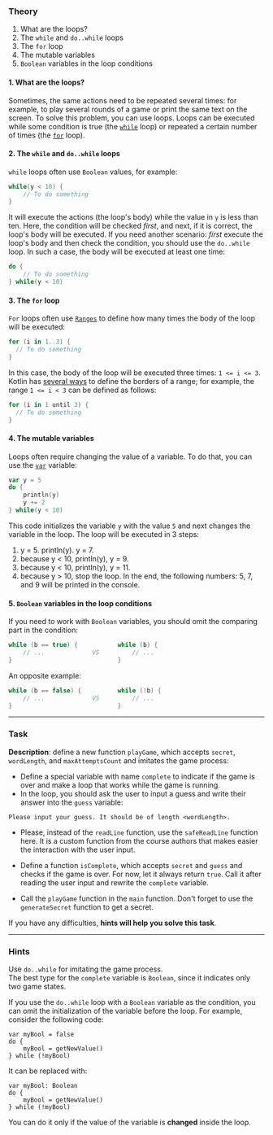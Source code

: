 ### Theory

1. What are the loops?
2. The `while` and `do..while` loops
3. The `for` loop
4. The mutable variables
5. `Boolean` variables in the loop conditions

#### 1. What are the loops?

Sometimes, the same actions need to be repeated several times: 
for example, to play several rounds of a game or print the same text on the screen.
To solve this problem, you can use loops.
Loops can be executed while some condition is true (the [`while`](https://kotlinlang.org/docs/basic-syntax.html#while-loop) loop) 
or repeated a certain number of times (the [`for`](https://kotlinlang.org/docs/control-flow.html#for-loops) loop).

#### 2. The `while` and `do..while` loops

`while` loops often use `Boolean` values, for example:
```kotlin
while(y < 10) {
    // To do something
}
```
It will execute the actions (the loop's body) while the value in `y` is less than ten.
Here, the condition will be checked _first_, and next, if it is correct, 
the loop's body will be executed.
If you need another scenario: _first_ execute the loop's body and then check the condition,
you should use the `do..while` loop. In such a case, the body will be executed at least one time:
```kotlin
do {
    // To do something
} while(y < 10)
```

#### 3. The `for` loop

`For` loops often use [`Ranges`](https://kotlinlang.org/docs/basic-syntax.html#ranges) to define 
how many times the body of the loop will be executed:
```kotlin
for (i in 1..3) {
  // To do something
}
```
In this case, the body of the loop will be executed three times: `1 <= i <= 3`.
Kotlin has [several ways](https://kotlinlang.org/docs/idioms.html#iterate-over-a-range) 
to define the borders of a range; for example, the range `1 <= i < 3` can be defined as follows:
```kotlin
for (i in 1 until 3) {
  // To do something
}
```

#### 4. The mutable variables

Loops often require changing the value of a variable. 
To do that, you can use the [`var`](https://kotlinlang.org/docs/basic-syntax.html#variables) variable:
```kotlin
var y = 5
do {
    println(y)
    y += 2
} while(y < 10)
```
This code initializes the variable `y` with the value `5` and next changes the variable in the loop.
The loop will be executed in 3 steps:
1) y = 5. println(y). y = 7.
2) because y < 10, println(y), y = 9.
3) because y < 10, println(y), y = 11.
4) because y > 10, stop the loop.
In the end, the following numbers: 5, 7, and 9 will be printed in the console.

#### 5. `Boolean` variables in the loop conditions

If you need to work with `Boolean` variables, you should omit the comparing part in the condition:
```kotlin
while (b == true) {           while (b) {
    // ...             VS         // ...
}                             }
```

An opposite example:
```kotlin
while (b == false) {          while (!b) {
    // ...             VS         // ...
}                             }
```

___

### Task

**Description**: define a new function `playGame`, which accepts `secret`, `wordLength`, and `maxAttemptsCount` 
and imitates the game process:
- Define a special variable with name `complete` to indicate if the game is over 
and make a loop that works while the game is running. 
- In the loop, you should ask the user to input a guess and write their answer into the `guess` variable: 
```text
Please input your guess. It should be of length <wordLength>.
```

- Please, instead of the `readLine` function, use the `safeReadLine` function here. 
It is a custom function from the course authors that makes easier the interaction with the user input. 

- Define a function `isComplete`, which accepts `secret` and `guess` and checks if the game is over. 
For now, let it always return `true`. Call it after reading the user input and rewrite the `complete` variable.

- Call the `playGame` function in the `main` function. 
Don't forget to use the `generateSecret` function to get a secret.

If you have any difficulties, **hints will help you solve this task**.

----

### Hints

<div class="Hint">
Use <code>do..while</code> for imitating the game process.
</div>

<div class="Hint">
The best type for the <code>complete</code> variable is <code>Boolean</code>, since it indicates only two game states.
</div>

<div class="Hint">

If you use the <code>do..while</code> loop with a <code>Boolean</code> variable as the condition, 
you can omit the initialization of the variable before the loop. For example, consider the following code:
```
var myBool = false
do {
    myBool = getNewValue()
} while (!myBool)
```
It can be replaced with:
```
var myBool: Boolean
do {
    myBool = getNewValue()
} while (!myBool)
```
You can do it only if the value of the variable is <b>changed</b> inside the loop.
</div>

